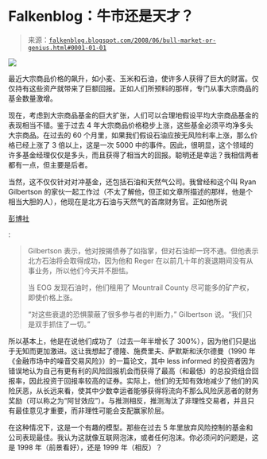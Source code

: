 <!--yml

category：未分类

date：2024-05-12 23:16:04

-->

# Falkenblog：牛市还是天才？

> 来源：[`falkenblog.blogspot.com/2008/06/bull-market-or-genius.html#0001-01-01`](http://falkenblog.blogspot.com/2008/06/bull-market-or-genius.html#0001-01-01)

![](https://blogger.googleusercontent.com/img/b/R29vZ2xl/AVvXsEhSUgWBxwsOGwM_Agw2uyoqm1Qm2Hie1nj_yRak45Vz38YmldpUbjOT-hkAvkp347UGF-GSDrYSRqF4h18KZPehLLZTuC9WcKourXrtyvJ4N5sfjezSlCBxiX6GsYjFXgcMBfQCEg/s1600-h/commodity-funds_thumb.png)

最近大宗商品价格的飙升，如小麦、玉米和石油，使许多人获得了巨大的财富。仅仅持有这些资产就带来了巨额回报。正如人们所预料的那样，专门从事大宗商品的基金数量激增。

现在，考虑到大宗商品基金的巨大扩张，人们可以合理地假设平均大宗商品基金的表现相当不错。鉴于过去 4 年大宗商品价格稳步上涨，这些基金必须平均净多头大宗商品。在过去的 60 个月里，如果我们假设石油应按无风险利率上涨，那么价格已经上涨了 3 倍以上，这是一次 5000 中的事件。因此，很明显，这个领域的许多基金经理仅仅是多头，而且获得了相当大的回报。聪明还是幸运？我相信两者都有一点，但主要是后者。

当然，这不仅仅针对对冲基金，还包括石油和天然气公司。我曾经和这个叫 Ryan Gilbertson 的家伙一起工作过（不太了解他，但正如文章所描述的那样，他是个相当大胆的人），他现在是北方石油与天然气的首席财务官。正如他所说

[彭博社](http://www.bloomberg.com/apps/news?pid=20601170&refer=home&sid=ayj1uo_gdNI4)

:

> Gilbertson 表示，他对按揭债券了如指掌，但对石油却一窍不通。但他表示北方石油将会取得成功，因为他和 Reger 在以前几十年的衰退期间没有从事业务，所以他们今天并不胆怯。
> 
> 当 EOG 发现石油时，他们租用了 Mountrail County 尽可能多的矿产权，即使价格上涨。
> 
> “对这些衰退的恐惧蒙蔽了很多参与者的判断力，” Gilbertson 说。“我们只是双手抓住了一切。”

所以基本上，他是在说他们成功了（过去一年半增长了 300%），因为他们只是出于无知而更加激进。这让我想起了德隆、施费里夫、萨默斯和沃尔德曼（1990 年《金融市场中的噪音交易风险》）的一篇论文，其中 less informed 的投资者因为错误地认为自己有更有利的风险回报机会而获得了最高（和最低）的总投资组合回报率，因此投资于回报率较高的证券。实际上，他们的无知有效地减少了他们的风险厌恶，从长远来看，使其中少数幸运者能够获得将流向不那么风险厌恶者的财务奖励（可以称之为“阿甘效应”）。与推测相反，推测淘汰了非理性交易者，并且只有最佳意见才重要，而非理性可能会支配赢家阶层。

在这种情况下，这是一个有趣的模型。那些在过去 5 年里放弃风险控制的基金和公司表现最佳。我认为这就像互联网泡沫，或者任何泡沫。你必须问的问题是，这是 1998 年（前景看好），还是 1999 年（相反）？

